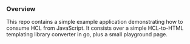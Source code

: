 ### Overview

This repo contains a simple example application demonstrating how to consume HCL from JavaScript. It consists over a simple HCL-to-HTML templating
library converter in go, plus a small playground page.

